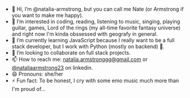 - 👋 Hi, I’m @natalia-armstrong, but you can call me Nate (or Armstrong if you want to make me happy).
- 👀 I’m interested in coding, reading, listening to music, singing, playing guitar, games, Lord of the rings (my all-time favorite fantasy universe) and right now I'm kinda obssessed with geografy in general.
- 🌱 I’m currently learning JavaScript because I really want to be a full stack developer, but I work with Python (mostly on backend) 🐍.
- 💞️ I’m looking to collaborate on full stack projects.
- 📫 How to reach me: natalia.armstronggg@gmail.com or[ @nataliaarmstrong23](https://www.linkedin.com/in/nataliaarmstrong23/) on linkedin.
- 😄 Pronouns: she/her
- ⚡ Fun fact: To be honest, I cry with some emo music much more than I'm proud of...

<!---
natalia-armstrong/natalia-armstrong is a ✨ special ✨ repository because its `README.md` (this file) appears on your GitHub profile.
You can click the Preview link to take a look at your changes.
--->
